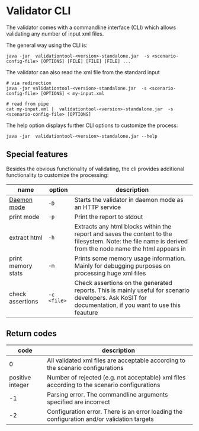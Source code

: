 # Validator CLI

The validator comes with a commandline interface (CLI) which allows validating any number of input xml files.

The general way using the CLI is:

```shell
java -jar  validationtool-<version>-standalone.jar  -s <scenario-config-file> [OPTIONS] [FILE] [FILE] [FILE] ...
```

The validator can also read the xml file from the standard input

```shell script
# via redirection
java -jar validationtool-<version>-standalone.jar  -s <scenario-config-file> [OPTIONS] < my-input.xml

# read from pipe
cat my-input.xml |  validationtool-<version>-standalone.jar  -s <scenario-config-file> [OPTIONS]
```

The help option displays further CLI options to customize the process:

```shell
java -jar  validationtool-<version>-standalone.jar --help
```

## Special features
Besides the obvious functionality of validating, the cli provides additional functionality to customize the processing:

|name | option | description |
| - | - | - |
| [Daemon mode](daemon.md) | `-D` | Starts the validator in daemon mode as an HTTP service | 
| print mode | `-p` | Print the report to stdout |
| extract html | `-h` | Extracts any html blocks within the report and saves the content to the filesystem. Note: the file name is derived from the node name the html appears in |
| print memory stats | `-m` | Prints some memory usage information. Mainly for debugging purposes on processing huge xml files |
| check assertions | `-c <file>` | Check assertions on the generated reports. This is mainly useful for scenario developers. Ask KoSIT for documentation, if you want to use this feauture |


## Return codes

| code | description |
|-|-|
| 0  | All validated xml files are acceptable according to the scenario configurations |
| positive integer | Number of rejected (e.g. not acceptable) xml files according to the scenario configurations| 
| -1 | Parsing error. The commandline arguments specified are incorrect  |
| -2 |  Configuration error. There is an error loading the configuration and/or validation targets |
